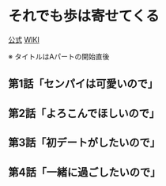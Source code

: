 # それでも歩は寄せてくる

[公式](https://soreayu.com/) 
[WIKI](https://ja.wikipedia.org/wiki/%E3%81%9D%E3%82%8C%E3%81%A7%E3%82%82%E6%AD%A9%E3%81%AF%E5%AF%84%E3%81%9B%E3%81%A6%E3%81%8F%E3%82%8B) 

※ タイトルはAパートの開始直後

## 第1話「センパイは可愛いので」

## 第2話「よろこんでほしいので」

## 第3話「初デートがしたいので」

## 第4話「一緒に過ごしたいので」
